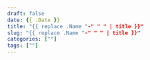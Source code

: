 ```yaml
---
draft: false
date: {{ .Date }}
title: "{{ replace .Name "-" " " | title }}"
slug: "{{ replace .Name "-" " " | title }}"
categories: [""]
tags: [""]
---
```


